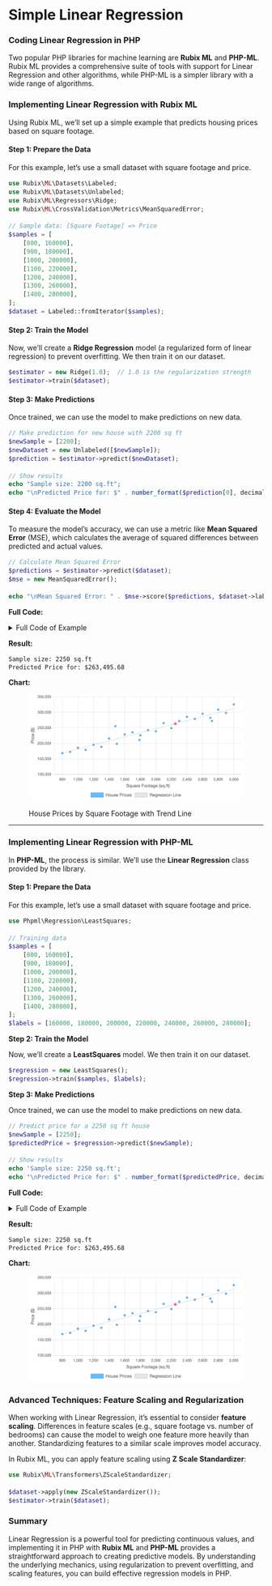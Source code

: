 # Simple Linear Regression

### Coding Linear Regression in PHP

Two popular PHP libraries for machine learning are **Rubix ML** and **PHP-ML**. Rubix ML provides a comprehensive suite of tools with support for Linear Regression and other algorithms, while PHP-ML is a simpler library with a wide range of algorithms.

### Implementing Linear Regression with Rubix ML

Using Rubix ML, we’ll set up a simple example that predicts housing prices based on square footage.

#### **Step 1: Prepare the Data**

For this example, let’s use a small dataset with square footage and price.

```php
use Rubix\ML\Datasets\Labeled;
use Rubix\ML\Datasets\Unlabeled;
use Rubix\ML\Regressors\Ridge;
use Rubix\ML\CrossValidation\Metrics\MeanSquaredError;

// Sample data: [Square Footage] => Price
$samples = [
    [800, 160000],
    [900, 180000],
    [1000, 200000],
    [1100, 220000],
    [1200, 240000],
    [1300, 260000],
    [1400, 280000],
];
$dataset = Labeled::fromIterator($samples);
```

#### **Step 2: Train the Model**

Now, we’ll create a **Ridge Regression** model (a regularized form of linear regression) to prevent overfitting. We then train it on our dataset.

```php
$estimator = new Ridge(1.0);  // 1.0 is the regularization strength
$estimator->train($dataset);
```

#### **Step 3: Make Predictions**

Once trained, we can use the model to make predictions on new data.

```php
// Make prediction for new house with 2200 sq ft
$newSample = [2200];
$newDataset = new Unlabeled([$newSample]);
$prediction = $estimator->predict($newDataset);

// Show results
echo "Sample size: 2200 sq.ft";
echo "\nPredicted Price for: $" . number_format($prediction[0], decimals: 2);
```

#### **Step 4: Evaluate the Model**

To measure the model’s accuracy, we can use a metric like **Mean Squared Error** (MSE), which calculates the average of squared differences between predicted and actual values.

```php
// Calculate Mean Squared Error
$predictions = $estimator->predict($dataset);
$mse = new MeanSquaredError();

echo "\nMean Squared Error: " . $mse->score($predictions, $dataset->labels());
```

**Full Code:**

<details>

<summary>Full Code of Example</summary>

```php
use Rubix\ML\Datasets\Labeled;
use Rubix\ML\Regressors\Ridge;
use Rubix\ML\CrossValidation\Metrics\MeanSquaredError;

// Sample data: [Square Footage] => Price
$samples = [
    [800, 160000],
    [900, 180000],
    [1000, 200000],
    [1100, 220000],
    [1200, 240000],
    [1300, 260000],
    [1400, 280000],
];

// Create a dataset from our samples (splits into features and labels)
$dataset = Labeled::fromIterator($samples);

// Create and train Ridge regression model
// 1.0 controls how much we prevent overfitting
$estimator = new Ridge(1.0);
$estimator->train($dataset);

// Predict price for a 2200 sq ft house
$newSample = [2200];
$newDataset = new Unlabeled([$newSample]);
$prediction = $estimator->predict($newDataset);

// Show results
echo 'Sample size: 2200 sq.ft';
echo "\nPredicted Price for: $" . number_format($prediction[0], decimals: 2);

// Check how accurate our model is using Mean Squared Error
// Lower number = better predictions
$predictions = $estimator->predict($dataset);
$mse = new MeanSquaredError();
echo "\n\nMean Squared Error: " . number_format($mse->score($predictions, $dataset->labels()), 10);
```

</details>

**Result:**

```
Sample size: 2250 sq.ft
Predicted Price for: $263,495.68
```

**Chart:**

<div align="left"><figure><img src="../../../../../../.gitbook/assets/image (2) (1) (1) (1).png" alt="" width="563"><figcaption><p>House Prices by Square Footage with Trend Line</p></figcaption></figure></div>

***

### Implementing Linear Regression with PHP-ML

In **PHP-ML**, the process is similar. We’ll use the **Linear Regression** class provided by the library.

#### **Step 1: Prepare the Data**

For this example, let’s use a small dataset with square footage and price.

```php
use Phpml\Regression\LeastSquares;

// Training data
$samples = [
    [800, 160000],
    [900, 180000],
    [1000, 200000],
    [1100, 220000],
    [1200, 240000],
    [1300, 260000],
    [1400, 280000],
];
$labels = [160000, 180000, 200000, 220000, 240000, 260000, 280000];
```

**Step 2: Train the Model**

Now, we’ll create a **LeastSquares** model. We then train it on our dataset.

```php
$regression = new LeastSquares();
$regression->train($samples, $labels);
```

**Step 3: Make Predictions**

Once trained, we can use the model to make predictions on new data.

```php
// Predict price for a 2250 sq ft house
$newSample = [2250];
$predictedPrice = $regression->predict($newSample);

// Show results
echo 'Sample size: 2250 sq.ft';
echo "\nPredicted Price for: $" . number_format($predictedPrice, decimals: 2);
```

**Full Code:**

<details>

<summary>Full Code of Example</summary>

```php
use Phpml\Regression\LeastSquares;

// Training data
$samples = [
    [800, 160000],
    [900, 180000],
    [1000, 200000],
    [1100, 220000],
    [1200, 240000],
    [1300, 260000],
    [1400, 280000],
];
$labels = [160000, 180000, 200000, 220000, 240000, 260000, 280000];

$regression = new LeastSquares();
$regression->train($samples, $labels);

// Predict price for a 2250 sq ft house
$newSample = [2250];
$predictedPrice = $regression->predict($newSample);

// Show results
echo 'Sample size: 2250 sq.ft';
echo "\nPredicted Price for: $" . number_format($predictedPrice, decimals: 2);
```

</details>

**Result:**

```
Sample size: 2250 sq.ft
Predicted Price for: $263,495.68
```

**Chart:**

<div align="left"><figure><img src="../../../../../../.gitbook/assets/image (1) (1) (1) (1) (1) (1) (1) (1).png" alt="" width="563"><figcaption></figcaption></figure></div>

### Advanced Techniques: Feature Scaling and Regularization

When working with Linear Regression, it’s essential to consider **feature scaling**. Differences in feature scales (e.g., square footage vs. number of bedrooms) can cause the model to weigh one feature more heavily than another. Standardizing features to a similar scale improves model accuracy.

In Rubix ML, you can apply feature scaling using **Z Scale Standardizer**:

```php
use Rubix\ML\Transformers\ZScaleStandardizer;

$dataset->apply(new ZScaleStandardizer());
$estimator->train($dataset);
```

### Summary

Linear Regression is a powerful tool for predicting continuous values, and implementing it in PHP with **Rubix ML** and **PHP-ML** provides a straightforward approach to creating predictive models. By understanding the underlying mechanics, using regularization to prevent overfitting, and scaling features, you can build effective regression models in PHP.
